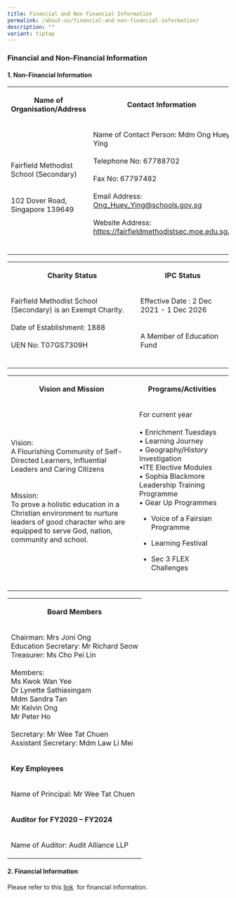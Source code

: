 ```yaml
---
title: Financial and Non Financial Information
permalink: /about-us/financial-and-non-financial-information/
description: ""
variant: tiptap
---
```

<h3>Financial and Non-Financial Information</h3>
<h4>1. Non-Financial Information</h4>
<table style="minWidth: 50px">
<colgroup>
<col>
<col>
</colgroup>
<tbody>
<tr>
<th rowspan="1" colspan="1">
<p>Name of Organisation/Address</p>
</th>
<th rowspan="1" colspan="1">
<p>Contact Information</p>
</th>
</tr>
<tr>
<td rowspan="1" colspan="1">
<p>
<br>Fairfield Methodist School (Secondary)
<br>
<br>
<br>102 Dover Road, Singapore 139649</p>
</td>
<td rowspan="1" colspan="1">
<p>Name of Contact Person: Mdm Ong Huey Ying
<br>
<br>Telephone No: 67788702
<br>
<br>Fax No: 67797482
<br>
<br>Email Address: <a href="mailto:Ong_Huey_Ying@schools.gov.sg" rel="noopener noreferrer nofollow" target="_blank">Ong_Huey_Ying@schools.gov.sg</a>
<br>
<br>Website Address: <a href="https://fairfieldmethodistsec.moe.edu.sg/" rel="noopener nofollow" target="_blank">https://fairfieldmethodistsec.moe.edu.sg/</a>
</p>
</td>
</tr>
<tr>
<td rowspan="1" colspan="1">
<p></p>
</td>
<td rowspan="1" colspan="1">
<p></p>
</td>
</tr>
</tbody>
</table>
<table style="minWidth: 50px">
<colgroup>
<col>
<col>
</colgroup>
<tbody>
<tr>
<th rowspan="1" colspan="1">
<p>Charity Status</p>
</th>
<th rowspan="1" colspan="1">
<p>IPC Status</p>
</th>
</tr>
<tr>
<td rowspan="1" colspan="1">
<p>Fairfield Methodist School (Secondary) is an Exempt Charity.
<br>
<br>Date of Establishment: 1888
<br>
<br>UEN No: T07GS7309H</p>
</td>
<td rowspan="1" colspan="1">
<p>Effective Date : 2 Dec 2021 - 1 Dec 2026
<br>
<br>
<br>A Member of Education Fund</p>
</td>
</tr>
<tr>
<td rowspan="1" colspan="1">
<p></p>
</td>
<td rowspan="1" colspan="1">
<p></p>
</td>
</tr>
</tbody>
</table>
<table style="minWidth: 50px">
<colgroup>
<col>
<col>
</colgroup>
<tbody>
<tr>
<th rowspan="1" colspan="1">
<p>Vision and Mission</p>
</th>
<th rowspan="1" colspan="1">
<p>Programs/Activities</p>
</th>
</tr>
<tr>
<td rowspan="1" colspan="1">
<p>Vision:
<br>A Flourishing Community of Self-Directed Learners, Influential Leaders
and Caring Citizens
<br>
<br>
<br>Mission:
<br>To prove a holistic education in a Christian environment to nurture leaders
of good character who are equipped to serve God, nation, community and
school.</p>
</td>
<td rowspan="1" colspan="1">
<p>For current year
<br>
<br>• Enrichment Tuesdays
<br>• Learning Journey
<br>• Geography/History Investigation
<br>•ITE Elective Modules
<br>• Sophia Blackmore Leadership Training Programme
<br>• Gear Up Programmes</p>
<ul data-tight="true" class="tight">
<li>
<p>Voice of a Fairsian Programme</p>
</li>
<li>
<p>Learning Festival</p>
</li>
<li>
<p>Sec 3 FLEX Challenges</p>
</li>
</ul>
</td>
</tr>
<tr>
<td rowspan="1" colspan="1">
<p></p>
</td>
<td rowspan="1" colspan="1">
<p></p>
</td>
</tr>
</tbody>
</table>
<table style="minWidth: 25px">
<colgroup>
<col>
</colgroup>
<tbody>
<tr>
<th rowspan="1" colspan="1">
<p>Board Members</p>
</th>
</tr>
<tr>
<td rowspan="1" colspan="1">
<p>Chairman: Mrs Joni Ong
<br>Education Secretary: Mr Richard Seow
<br>Treasurer: Ms Cho Pei Lin
<br>
<br>Members:
<br>Ms Kwok Wan Yee
<br>Dr Lynette Sathiasingam
<br>Mdm Sandra Tan
<br>Mr Kelvin Ong
<br>Mr Peter Ho
<br>
<br>Secretary: Mr Wee Tat Chuen
<br>Assistant Secretary: Mdm Law Li Mei</p>
</td>
</tr>
<tr>
<td rowspan="1" colspan="1">
<p><strong>Key Employees</strong>
</p>
</td>
</tr>
<tr>
<td rowspan="1" colspan="1">
<p>Name of Principal: Mr Wee Tat Chuen</p>
</td>
</tr>
<tr>
<td rowspan="1" colspan="1">
<p><strong>Auditor for FY2020 – FY2024</strong>
</p>
</td>
</tr>
<tr>
<td rowspan="1" colspan="1">
<p>Name of Auditor: Audit Alliance LLP</p>
</td>
</tr>
</tbody>
</table>
<h4>2. Financial Information</h4>
<p>Please refer to this&nbsp;<a href="https://www.moe.gov.sg/about-us/organisation-structure/fpd/financial-summary" rel="noopener noreferrer nofollow" target="_blank">link</a>&nbsp;&nbsp;for
financial information.</p>